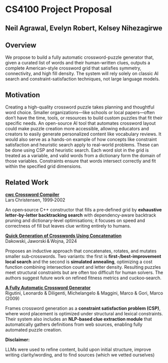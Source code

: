 # CS4100 Project Proposal

## Neil Agrawal, Evelyn Robert, Kelsey Nihezagirwe
## Overview

We propose to build a fully automatic crossword-puzzle generator that, given a curated list of words and their human-written clues, outputs a complete American-style crossword grid that satisfies symmetry, connectivity, and high fill density. The system will rely solely on classic AI search and constraint-satisfaction techniques, not large language models.

## Motivation

Creating a high-quality crossword puzzle takes planning and thoughtful word choice. Smaller organizations—like schools or local papers—often don’t have the time, tools, or resources to build custom puzzles that fit their specific needs. An open-source AI tool that automates crossword layout could make puzzle creation more accessible, allowing educators and creators to easily generate personalized content like vocabulary reviews. It would also serve as a hands-on example of how concepts like constraint satisfaction and heuristic search apply to real-world problems. These can be done using CSP and heuristic search. Each word slot in the grid is treated as a variable, and valid words from a dictionary form the domain of those variables. Constraints ensure that words intersect correctly and fit within the specified grid dimensions.

## Related Work

[**cwc Crossword Compiler**](https://cwordc.sourceforge.net/)   
Lars Christensen, 1999‑2002

An open‑source C++ constructor that fills a pre‑defined grid by **exhaustive letter‑by‑letter backtracking search** with dependency‑aware backtrack pruning and dictionary‑level optimisations; it focuses on speed and correctness of fill but leaves clue writing entirely to humans.

[**Quick Generation of Crosswords Using Concatenation**](https://ieee-cog.org/2022/assets/papers/paper_194.pdf)  
Dakowski, Jaworski & Wojna, 2024

Proposes an inductive approach that concatenates, rotates, and mutates smaller sub‑crosswords. Two variants: the first is **first‑/best‑improvement local search** and the second is **simulated annealing**, optimizing a cost function combining intersection count and letter density. Resulting puzzles meet structural constraints but are often too difficult for human solvers. The authors suggest future work on refined fitness metrics and cuckoo‑search.

[**A Fully Automatic Crossword Generator**](https://www.researchgate.net/publication/224362845_A_Fully_Automatic_Crossword_Generator)  
Rigutini, Leonardo & Diligenti, Michelangelo & Maggini, Marco & Gori, Marco (2009)

Frames crossword generation as a **constraint satisfaction problem (CSP)**, where word placement is optimized under structural and lexical constraints. Their system also includes an **NLP-based clue extraction module** that automatically gathers definitions from web sources, enabling fully automated puzzle creation.

**Disclaimer:**

LLMs were used to refine content, build upon initial structure, improve writing clarity/wording, and to find sources (which we vetted ourselves)

